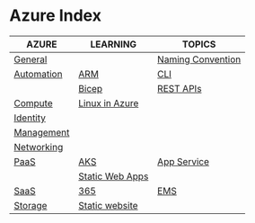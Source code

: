 # Azure Index

|AZURE|LEARNING|TOPICS|
|---|---|---|
|[General](cloud/azure/azure-general)||[Naming Convention](cloud/azure/azure-general#naming-convention)||
|[Automation](cloud/azure/azure-automation)|[ARM](cloud/azure/azure-automation#arm)|[CLI](cloud/azure/azure-automation#azure-cli)|
||[Bicep](cloud/azure/azure-automation#bicep)|[REST APIs](cloud/azure/azure-automation#azure-rest-apis)|
|[Compute](cloud/azure/azure-compute)|[Linux in Azure](cloud/azure/azure-compute#linux-in-azure)||
|[Identity](cloud/azure/azure-identity)|||
|[Management](cloud/azure/azure-management)|||
|[Networking](cloud/azure/azure-networking)|||
|[PaaS](cloud/azure/azure-paas)|[AKS](cloud/azure/azure-paas#aks)|[App Service](cloud/azure/azure-paas#app-service)|
||[Static Web Apps](cloud/azure/azure-paas#azure-static-web-apps)||
|[SaaS](cloud/azure/azure-saas)|[365](cloud/azure/azure-saas#microsoft-365-and-office-365)|[EMS](cloud/azure/azure-saas#enterprise-mobility-security)|
|[Storage](cloud/azure/azure-storage)|[Static website](cloud/azure/azure-storage#static-website-hosting-in-azure-storage)||
